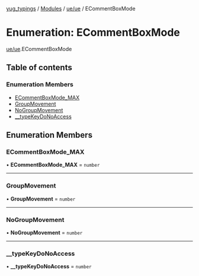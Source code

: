 [yug_typings](../README.md) / [Modules](../modules.md) / [ue/ue](../modules/ue_ue.md) / ECommentBoxMode

# Enumeration: ECommentBoxMode

[ue/ue](../modules/ue_ue.md).ECommentBoxMode

## Table of contents

### Enumeration Members

- [ECommentBoxMode\_MAX](ue_ue.ECommentBoxMode.md#ecommentboxmode_max)
- [GroupMovement](ue_ue.ECommentBoxMode.md#groupmovement)
- [NoGroupMovement](ue_ue.ECommentBoxMode.md#nogroupmovement)
- [\_\_typeKeyDoNoAccess](ue_ue.ECommentBoxMode.md#__typekeydonoaccess)

## Enumeration Members

### ECommentBoxMode\_MAX

• **ECommentBoxMode\_MAX** = `number`

___

### GroupMovement

• **GroupMovement** = `number`

___

### NoGroupMovement

• **NoGroupMovement** = `number`

___

### \_\_typeKeyDoNoAccess

• **\_\_typeKeyDoNoAccess** = `number`
